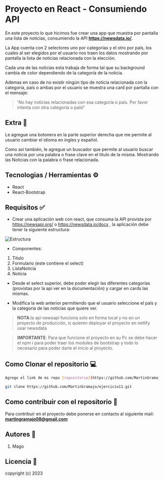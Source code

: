 # Proyecto en React - Consumiendo API

En este proyecto lo que hicimos fue crear una app que muestra por pantalla una lista de noticias, consumiendo la API **https://newsdata.io/**.

La App cuenta con 2 selectores uno por categorías y el otro por país, los cuales al ser elegidos por el usuario nos traen los datos mostrando por pantalla la lista de noticias relacionada con la elección.

Cada una de las noticias esta trabaja de forma tal que su background cambia de color dependiendo de la categoría de la noticia.

Ademas en caso de no existir ningún tipo de noticia relacionada con la categoría, país o ambas por el usuario
se muestra una card por pantalla con el mensaje:

> 'No hay noticias relacionadas con esa categoría o país. Por favor intenta con otra categoría o país!'

## Extra 💪

Le agregue una botonera en la parte superior derecha que me permite al usuario cambiar el idioma en ingles y español.

Como asi también, le agregue un buscador que permite al usuario buscar una noticia por una palabra o frase clave en el titulo de la misma. Mostrando las Noticias con la palabra o frase relacionada.

## Tecnologias / Herramientas ⚙

- React
- React-Bootstrap

## Requisitos ✅

- Crear una aplicación web con react, que consuma la API provista por https://newsapi.org/ o https://newsdata.io/docs , la aplicación debe tener la siguiente estructura:

![Estructura](https://res.cloudinary.com/dtbfspso5/image/upload/v1690660841/Captura_de_pantalla_2023-07-29_165936_sgrfa9.png)

- Componentes:

1. Titulo
2. Formulario (este contiene el select)
3. ListaNoticia
4. Noticia

- Desde el select superior, debe poder elegir las diferentes categorías (provistas por la api ver en la documentación) y cargar en cards las mismas.

- Modifica la web anterior permitiendo que el usuario seleccione el país y la categoría de las noticias que quiere ver.

> **NOTA**:la api newsapi funciona solo en forma local y no en un proyecto de producción, si quieren deployar el proyecto en netlify usar newsdata

> **IMPORTANTE**: Para que funcione el proyecto en su Pc se debe hacer el npm i para poder traer los modules de bootstrap y todo lo necesario para poder darle el inicio al proyecto.

## Como Clonar el repositorio 💻

```bash
Agrego el link de mi repo [repositorio](https://github.com/MartinGramajo/ejercicio11.git)

git clone https://github.com/MartinGramajo/ejercicio11.git
```

## Como contribuir con el repositorio 🤝

Para contribuir en el proyecto debe ponerse en contacto al siguiente mail: **martingramajo08@gmail.com**

## Autores 🤺

1. Mago

## Licencia 📃

copyright (c) 2023
